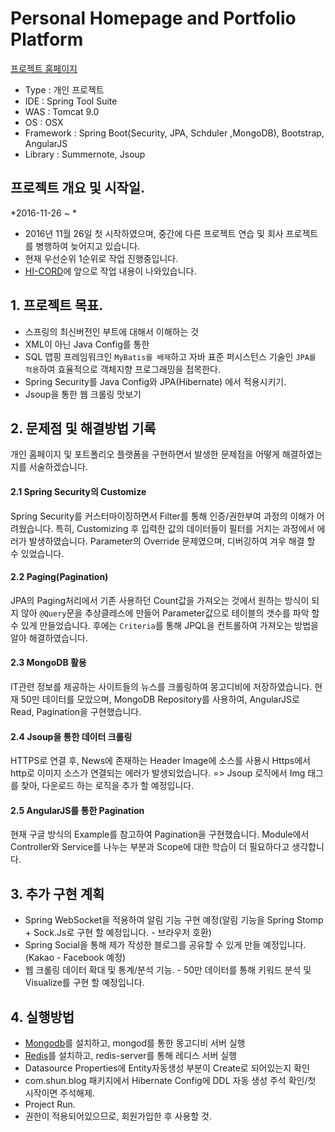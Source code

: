 # Personal Homepage and Portfolio Platform
[프로젝트 홈페이지](https://www.hi-cord.com/shooney)

- Type : 개인 프로젝트
- IDE : Spring Tool Suite
- WAS : Tomcat 9.0
- OS : OSX  
- Framework : Spring Boot(Security, JPA, Schduler ,MongoDB), Bootstrap, AngularJS  
- Library : Summernote, Jsoup

## 프로젝트 개요 및 시작일.
*2016-11-26 ~ *  
- 2016년 11월 26일 첫 시작하였으며, 중간에 다른 프로젝트 연습 및 회사 프로젝트를 병행하여 늦어지고 있습니다.
- 현재 우선순위 1순위로 작업 진행중입니다.
- [HI-CORD](https://hi-cord.com/shooney)에 앞으로 작업 내용이 나와있습니다.


## 1. 프로젝트 목표.
- 스프링의 최신버전인 부트에 대해서 이해하는 것
- XML이 아닌 Java Config를 통한  
- SQL 맵핑 프레임워크인 `MyBatis를 배제`하고 자바 표준  퍼시스턴스 기술인 `JPA를 적용`하여 효율적으로 객체지향 프로그래밍을 접목한다. 
- Spring Security를 Java Config와 JPA(Hibernate) 에서 적용시키기.
- Jsoup을 통한 웹 크롤링 맛보기 


## 2. 문제점 및 해결방법 기록  
개인 홈페이지 및 포트폴리오 플랫폼을 구현하면서 발생한 문제점을 어떻게 해결하였는지를 서술하겠습니다. 

#### 2.1 Spring Security의 Customize
Spring Security를 커스터마이징하면서 Filter를 통해 인증/권한부여 과정의 이해가 어려웠습니다. 특히, Customizing 후 입력한 값의 데이터들이 필터를 거치는 과정에서 에러가 발생하였습니다. Parameter의 Override 문제였으며, 디버깅하여 겨우 해결 할 수 있었습니다.

#### 2.2 Paging(Pagination)
JPA의 Paging처리에서 기존 사용하던 Count값을 가져오는 것에서 원하는 방식이 되지 않아 `@Query`문을 추상클레스에 만들어 Parameter값으로 테이블의 갯수를 파악 할 수 있게 만들었습니다.
후에는 `Criteria`를 통해 JPQL을 컨트롤하여 가져오는 방법을 알아 해결하였습니다.

#### 2.3 MongoDB 활용
IT관련 정보를 제공하는 사이트들의 뉴스를 크롤링하여 몽고디비에 저장하였습니다. 현재 50만 데이터를 모았으며, MongoDB Repository를 사용하여, AngularJS로 Read, Pagination을 구현했습니다.

#### 2.4 Jsoup을 통한 데이터 크롤링
HTTPS로 연결 후, News에 존재하는 Header Image에 소스를 사용시 Https에서 http로 이미지 소스가 연결되는 에러가 발생되었습니다.
=> Jsoup 로직에서 Img 태그를 찾아, 다운로드 하는 로직을 추가 할 예정입니다.

#### 2.5 AngularJS를 통한 Pagination
현재 구글 방식의 Example를 참고하여 Pagination을 구현했습니다. Module에서 Controller와 Service를 나누는 부분과 Scope에 대한 학습이 더 필요하다고 생각합니다.


## 3. 추가 구현 계획 
- Spring WebSocket을 적용하여 알림 기능 구현 예정(알림 기능을 Spring Stomp + Sock.Js로 구현 할 예정입니다. - 브라우저 호환)  
- Spring Social을 통해 제가 작성한 블로그를 공유할 수 있게 만들 예정입니다.(Kakao - Facebook 예정)
- 웹 크롤링 데이터 확대 및 통계/분석 기능. - 50만 데이터를 통해 키워드 분석 및 Visualize를 구현 할 예정입니다.


## 4. 실행방법
- [Mongodb](https://docs.mongodb.com/getting-started/shell/)를 설치하고, mongod를 통한 몽고디비 서버 실행
- [Redis](https://redis.io/topics/quickstart)를 설치하고, redis-server를 통해 레디스 서버 실행
- Datasource Properties에 Entity자동생성 부분이 Create로 되어있는지 확인
- com.shun.blog 패키지에서 Hibernate Config에 DDL 자동 생성 주석 확인/첫 시작이면 주석해제.
- Project Run. 
- 권한이 적용되어있으므로, 회원가입한 후 사용할 것.
